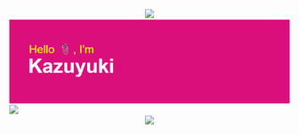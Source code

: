 <div align="center">
  <img src= "https://www.codewars.com/users/kazuyuki/badges/small">
  <img src="hello.png">
</div>
<img src= "https://github-readme-streak-stats.herokuapp.com/?user=kazuyuki07"

<!-- BLOG-POST-LIST:START -->

<!-- BLOG-POST-LIST:END -->
<div align="center">
  <img src="https://quotes-github-readme.vercel.app/api?type=horizontal&theme=algolia&quote=大事なものは車とパソコン&author=かずゆき"/>
</div>
